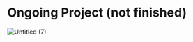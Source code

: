 # Ongoing Project (not finished)
![Untitled (7)](https://github.com/user-attachments/assets/7a6d696e-f9cc-494e-9aab-c291b7ebc82b)
